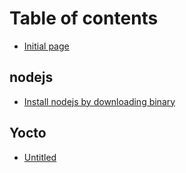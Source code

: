 # Table of contents

* [Initial page](README.md)

## nodejs

* [Install nodejs by downloading binary](nodejs/install-nodejs-by-downloading-binary.md)

## Yocto

* [Untitled](yocto/untitled.md)


